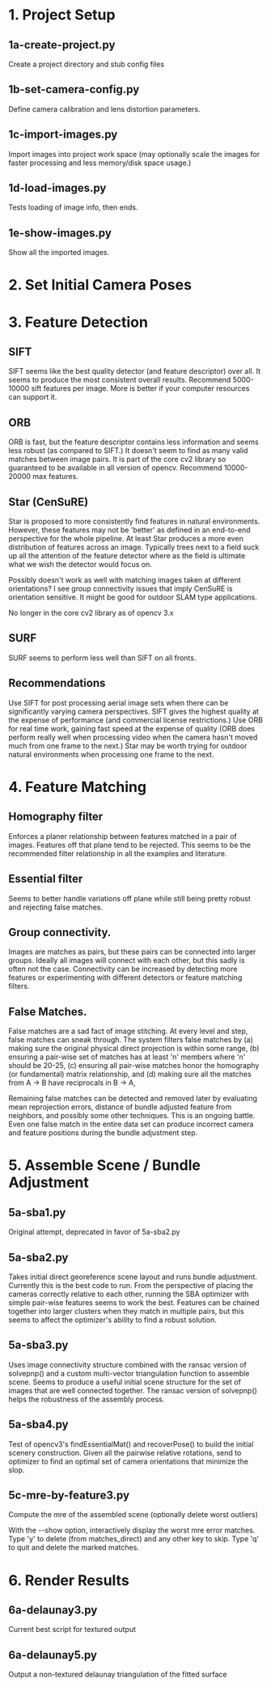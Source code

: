 # 1. Project Setup

## 1a-create-project.py

Create a project directory and stub config files

## 1b-set-camera-config.py

Define camera calibration and lens distortion parameters.

## 1c-import-images.py

Import images into project work space (may optionally scale the images for
faster processing and less memory/disk space usage.)

## 1d-load-images.py

Tests loading of image info, then ends.

## 1e-show-images.py

Show all the imported images.


# 2. Set Initial Camera Poses

# 3. Feature Detection

  ## SIFT

  SIFT seems like the best quality detector (and feature descriptor)
  over all.  It seems to produce the most consistent overall results.
  Recommend 5000-10000 sift features per image.  More is better if
  your computer resources can support it.

  ## ORB

  ORB is fast, but the feature descriptor contains less information
  and seems less robust (as compared to SIFT.)  It doesn't seem to
  find as many valid matches between image pairs.  It is part of the
  core cv2 library so guaranteed to be available in all version of
  opencv.  Recommend 10000-20000 max features.

  ## Star (CenSuRE)

  Star is proposed to more consistently find features in natural
  environments.  However, these features may not be 'better' as
  defined in an end-to-end perspective for the whole pipeline.  At
  least Star produces a more even distribution of features across an
  image.  Typically trees next to a field suck up all the attention of
  the feature detector where as the field is ultimate what we wish the
  detector would focus on.

  Possibly doesn't work as well with matching images taken at
  different orientations?  I see group connectivity issues that imply
  CenSuRE is orientation sensitive.  It might be good for outdoor SLAM
  type applications.

  No longer in the core cv2 library as of opencv 3.x
   
  ## SURF

  SURF seems to perform less well than SIFT on all fronts.

  ## Recommendations

  Use SIFT for post processing aerial image sets when there can be
  significantly varying camera perspectives.  SIFT gives the highest
  quality at the expense of performance (and commercial license
  restrictions.)  Use ORB for real time work, gaining fast speed at
  the expense of quality (ORB does perform really well when processing
  video when the camera hasn't moved much from one frame to the next.)
  Star may be worth trying for outdoor natural environments when
  processing one frame to the next.

# 4. Feature Matching

  ## Homography filter

  Enforces a planer relationship between features matched in a pair of
  images.  Features off that plane tend to be rejected.  This seems to
  be the recommended filter relationship in all the examples and
  literature.

  ## Essential filter

  Seems to better handle variations off plane while still being pretty
  robust and rejecting false matches.

  ## Group connectivity.

  Images are matches as pairs, but these pairs can be connected into
  larger groups.  Ideally all images will connect with each other, but
  this sadly is often not the case.  Connectivity can be increased by
  detecting more features or experimenting with different detectors or
  feature matching filters.

  ## False Matches.

  False matches are a sad fact of image stitching.  At every level and
  step, false matches can sneak through.  The system filters false
  matches by (a) making sure the original physical direct projection
  is within some range, (b) ensuring a pair-wise set of matches has at
  least 'n' members where 'n' should be 20-25, (c) ensuring all
  pair-wise matches honor the homography (or fundamental) matrix
  relationship, and (d) making sure all the matches from A -> B have
  reciprocals in B -> A,

  Remaining false matches can be detected and removed later by
  evaluating mean reprojection errors, distance of bundle adjusted
  feature from neighbors, and possibly some other techniques.  This is
  an ongoing battle.  Even one false match in the entire data set can
  produce incorrect camera and feature positions during the bundle
  adjustment step.


# 5. Assemble Scene / Bundle Adjustment

  ## 5a-sba1.py

  Original attempt, deprecated in favor of 5a-sba2.py

  ## 5a-sba2.py

  Takes initial direct georeference scene layout and runs bundle
  adjustment.  Currently this is the best code to run.  From the
  perspective of placing the cameras correctly relative to each other,
  running the SBA optimizer with simple pair-wise features seems to
  work the best.  Features can be chained together into larger
  clusters when they match in multiple pairs, but this seems to affect
  the optimizer's ability to find a robust solution.

  ## 5a-sba3.py

  Uses image connectivity structure combined with the ransac version
  of solvepnp() and a custom multi-vector triangulation function to
   assemble scene.  Seems to produce a useful initial scene structure
  for the set of images that are well connected together.  The ransac
  version of solvepnp() helps the robustness of the assembly process.

  ## 5a-sba4.py

  Test of opencv3's findEssentialMat() and recoverPose() to build the
  initial scenery construction.  Given all the pairwise relative
  rotations, send to optimizer to find an optimal set of camera
  orientations that minimize the slop.

  ## 5c-mre-by-feature3.py

  Compute the mre of the assembled scene (optionally delete worst
  outliers)

  With the --show option, interactively display the worst mre error
  matches.  Type 'y' to delete (from matches_direct) and any other key
  to skip.  Type 'q' to quit and delete the marked matches.


# 6. Render Results

  ## 6a-delaunay3.py

  Current best script for textured output

  ## 6a-delaunay5.py

  Output a non-textured delaunay triangulation of the fitted surface